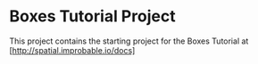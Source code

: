 # Boxes Tutorial Project

This project contains the starting project for the Boxes Tutorial at [http://spatial.improbable.io/docs]

